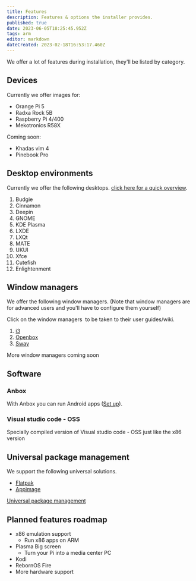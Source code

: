 ```yaml
---
title: Features
description: Features & options the installer provides.
published: true
date: 2023-06-05T18:25:45.952Z
tags: arm
editor: markdown
dateCreated: 2023-02-18T16:53:17.460Z
---
```


We offer a lot of features during installation, they'll be listed by category.

## Devices
Currently we offer images for:
- Orange Pi 5
- Radxa Rock 5B
- Raspberry Pi 4/400
- Mekotronics R58X

Coming soon:
- Khadas vim 4
- Pinebook Pro

## Desktop environments
Currently we offer the following desktops. [click here for a quick overview](/en/customization/desktops).

1.  Budgie
2.  Cinnamon
3.  Deepin
4.  GNOME
5.  KDE Plasma
6.  LXDE
7.  LXQt
8.  MATE
9.  UKUI
10. Xfce
11. Cutefish
12. Enlightenment

## Window managers

We offer the following window managers. (Note that window managers are for advanced users and you'll have to configure them yourself)

Click on the window managers  to be taken to their user guides/wiki.

1. [i3](https://i3wm.org/docs/userguide)
2. [Openbox](http://openbox.org/wiki/Help:Contents)
3. [Sway](https://github.com/swaywm/sway/wiki)

More window managers coming soon

## Software
### Anbox
With Anbox you can run Android apps ([Set up](/en/arm/androidapps)). 

### Visual studio code - OSS

Specially compiled version of Visual studio code - OSS just like the x86 version

<!---###
### Box64/Box86

With box64 you can run x86 apps on arm. You can find instructions on how to set it up [here](/arm/androidapps). 

-->

## Universal package management

We support the following universal solutions.

-   [Flatpak](https://flatpak.org)
-   [Appimage](https://appimage.org)

[Universal package management](/en/customization/universal-package-management)


<!--## After install

Wanted an option in the installer but you've already installed please see [RebornOS Fire](/en/apps/rebornosfire). To be able to select them post install!

Please note we do not offer a way to switch file systems after installation.
-->

## Planned features roadmap
 - x86 emulation support
    - Run x86 apps on ARM
 - Plasma Big screen
    - Turn your Pi into a media center PC
 - Kodi
 - RebornOS Fire
 - More hardware support
